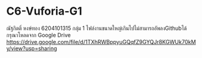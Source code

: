# C6-Vuforia-G1
ณัฐกิตติ์ หงษ์ทอง 6204101315 กลุ่ม 1
ไฟล์งานขนาดใหญ่เกินไปไม่สามารถอัพลงGithubได้ กรุณาโหลดจาก Google Drive
https://drive.google.com/file/d/1TXhRWBppyuGQqfZ9GYQJr8KGWUk70kMy/view?usp=sharing
